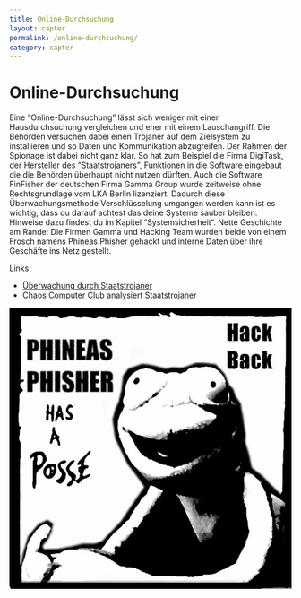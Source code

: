 ```yaml
---
title: Online-Durchsuchung
layout: capter
permalink: /online-durchsuchung/
category: capter
---
```

# Online-Durchsuchung
Eine “Online-Durchsuchung” lässt sich weniger mit einer Hausdurchsuchung vergleichen und eher mit einem Lauschangriff. Die Behörden versuchen dabei einen Trojaner auf dem Zielsystem zu installieren und so Daten und Kommunikation abzugreifen. Der Rahmen der Spionage ist dabei nicht ganz klar. So hat zum Beispiel die Firma DigiTask, der Hersteller des “Staatstrojaners”, Funktionen in die Software eingebaut die die Behörden überhaupt nicht nutzen dürften. Auch die Software FinFisher der deutschen Firma Gamma Group wurde zeitweise ohne Rechtsgrundlage vom LKA Berlin lizenziert. Dadurch diese Überwachungsmethode Verschlüsselung umgangen werden kann ist es wichtig, dass du darauf achtest das deine Systeme sauber bleiben. Hinweise dazu findest du im Kapitel “Systemsicherheit“. Nette Geschichte am Rande: Die Firmen Gamma und Hacking Team wurden beide von einem Frosch namens Phineas Phisher gehackt und interne Daten über ihre Geschäfte ins Netz gestellt.

Links:

- [Überwachung durch Staatstrojaner](https://youtu.be/8REBKuFGfk8)<br>
- [Chaos Computer Club analysiert Staatstrojaner](https://www.ccc.de/de/updates/2011/staatstrojaner)

![](../assets/posts/phineas.jpg)
